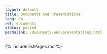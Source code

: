 ```yaml
---
layout: default
title: Documents And Presentations
lang: en
ref: documents
status: posted
permalink: /documents-and-presentations.html
---
```


{% include listPages.md %}
